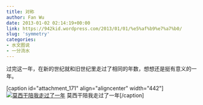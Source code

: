 ```yaml
---
title: 对称
author: Fan Wu
date: 2013-01-02 02:14:19+00:00
link: https://942kid.wordpress.com/2013/01/01/%e5%af%b9%e7%a7%b0/
slug: 'symmetry'
categories:
- 水文图说
- 一分流水
---
```


过完这一年，在新的世纪就和旧世纪里走过了相同的年数，想想还是挺有意义的一年。

[caption id="attachment_171" align="aligncenter" width="442"][![莫西干陪我走过了一年](http://942kid.files.wordpress.com/2013/01/img_0163.jpg?w=442)](http://942kid.wordpress.com/2013/01/01/%e5%af%b9%e7%a7%b0/img_0163/) 莫西干陪我走过了一年[/caption]
